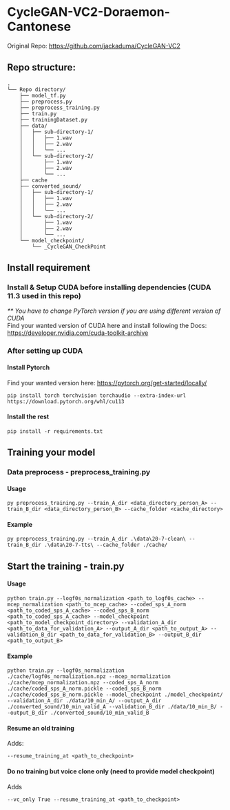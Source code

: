 ﻿# CycleGAN-VC2-Doraemon-Cantonese
Original Repo: https://github.com/jackaduma/CycleGAN-VC2

## Repo structure:
```
.
└── Repo directory/
    ├── model_tf.py
    ├── preprocess.py
    ├── preprocess_training.py
    ├── train.py
    ├── trainingDataset.py
    ├── data/
    │   ├── sub-directory-1/
    │   │   ├── 1.wav
    │   │   ├── 2.wav
    │   │   └── ...
    │   └── sub-directory-2/
    │       ├── 1.wav
    │       ├── 2.wav
    │       └── ...
    ├── cache
    ├── converted_sound/
    │   ├── sub-directory-1/
    │   │   ├── 1.wav
    │   │   ├── 2.wav
    │   │   └── ...
    │   └── sub-directory-2/
    │       ├── 1.wav
    │       ├── 2.wav
    │       └── ...
    └── model_checkpoint/
        └── _CycleGAN_CheckPoint
```
## Install requirement

### Install & Setup CUDA before installing dependencies (CUDA 11.3 used in this repo)  
_** You have to change PyTorch version if you are using different version of CUDA_  
Find your wanted version of CUDA here and install following the Docs: 
https://developer.nvidia.com/cuda-toolkit-archive  

### After setting up CUDA  
#### Install Pytorch
Find your wanted version here: https://pytorch.org/get-started/locally/
```
pip install torch torchvision torchaudio --extra-index-url https://download.pytorch.org/whl/cu113
```
#### Install the rest
```
pip install -r requirements.txt
```

## Training your model
### Data preprocess - preprocess_training.py
#### Usage
```
py preprocess_training.py --train_A_dir <data_directory_person_A> --train_B_dir <data_directory_person_B> --cache_folder <cache_directory>
```
#### Example
```
py preprocess_training.py --train_A_dir .\data\20-7-clean\ --train_B_dir .\data\20-7-tts\ --cache_folder ./cache/
```

## Start the training - train.py
#### Usage
```
python train.py --logf0s_normalization <path_to_logf0s_cache> --mcep_normalization <path_to_mcep_cache> --coded_sps_A_norm <path_to_coded_sps_A_cache> --coded_sps_B_norm <path_to_coded_sps_A_cache> --model_checkpoint <path_to_model_checkpoint_directory> --validation_A_dir <path_to_data_for_validation_A> --output_A_dir <path_to_output_A> --validation_B_dir <path_to_data_for_validation_B> --output_B_dir <path_to_output_B>
```
#### Example
```
python train.py --logf0s_normalization ./cache/logf0s_normalization.npz --mcep_normalization ./cache/mcep_normalization.npz --coded_sps_A_norm ./cache/coded_sps_A_norm.pickle --coded_sps_B_norm ./cache/coded_sps_B_norm.pickle --model_checkpoint ./model_checkpoint/ --validation_A_dir ./data/10_min_A/ --output_A_dir ./converted_sound/10_min_valid_A --validation_B_dir ./data/10_min_B/ --output_B_dir ./converted_sound/10_min_valid_B
```
#### Resume an old training
Adds:
```
--resume_training_at <path_to_checkpoint>
```
#### Do no training but voice clone only (need to provide model checkpoint)
Adds
```
--vc_only True --resume_training_at <path_to_checkpoint>
```
